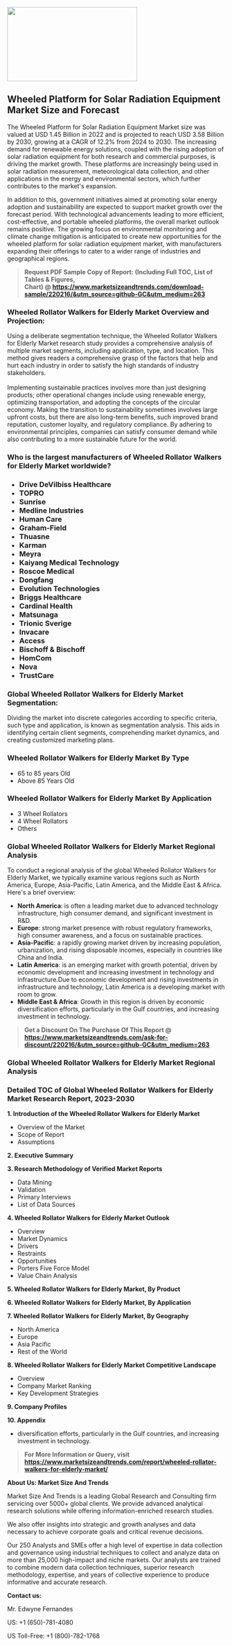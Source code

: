 <p><img class="alignnone size-medium wp-image-20088" src="https://ffe5etoiles.com/wp-content/uploads/2024/12/MST1-300x171.png" alt="" width="300" height="171" /></p><h2>Wheeled Platform for Solar Radiation Equipment Market Size and Forecast</h2><p>The Wheeled Platform for Solar Radiation Equipment Market size was valued at USD 1.45 Billion in 2022 and is projected to reach USD 3.58 Billion by 2030, growing at a CAGR of 12.2% from 2024 to 2030. The increasing demand for renewable energy solutions, coupled with the rising adoption of solar radiation equipment for both research and commercial purposes, is driving the market growth. These platforms are increasingly being used in solar radiation measurement, meteorological data collection, and other applications in the energy and environmental sectors, which further contributes to the market's expansion.</p><p>In addition to this, government initiatives aimed at promoting solar energy adoption and sustainability are expected to support market growth over the forecast period. With technological advancements leading to more efficient, cost-effective, and portable wheeled platforms, the overall market outlook remains positive. The growing focus on environmental monitoring and climate change mitigation is anticipated to create new opportunities for the wheeled platform for solar radiation equipment market, with manufacturers expanding their offerings to cater to a wider range of industries and geographical regions.</p></p><blockquote id="" class=""><strong>Request PDF Sample Copy of Report: (Including Full TOC, List of Tables &amp; Figures, Chart)&nbsp;@&nbsp;<strong><a href="https://www.marketsizeandtrends.com/download-sample/220216/&utm_source=github-GC&utm_medium=263" target="_blank">https://www.marketsizeandtrends.com/download-sample/220216/&utm_source=github-GC&utm_medium=263</a></strong></strong></blockquote><h3 id="" class="">Wheeled Rollator Walkers for Elderly Market&nbsp;Overview and Projection:</h3><p id="" class="">Using a deliberate segmentation technique, the Wheeled Rollator Walkers for Elderly Market research study provides a comprehensive analysis of multiple market segments, including application, type, and location. This method gives readers a comprehensive grasp of the factors that help and hurt each industry in order to satisfy the high standards of industry stakeholders. <br /> <br />Implementing sustainable practices involves more than just designing products; other operational changes include using renewable energy, optimizing transportation, and adopting the concepts of the circular economy. Making the transition to sustainability sometimes involves large upfront costs, but there are also long-term benefits, such improved brand reputation, customer loyalty, and regulatory compliance. By adhering to environmental principles, companies can satisfy consumer demand while also contributing to a more sustainable future for the world.</p><h3 id="" class="">Who is the largest manufacturers of&nbsp;Wheeled Rollator Walkers for Elderly Market worldwide?</h3><h3 class=""><p><ul><li>Drive DeVilbiss Healthcare </li><li> TOPRO </li><li> Sunrise </li><li> Medline Industries </li><li> Human Care </li><li> Graham-Field </li><li> Thuasne </li><li> Karman </li><li> Meyra </li><li> Kaiyang Medical Technology </li><li> Roscoe Medical </li><li> Dongfang </li><li> Evolution Technologies </li><li> Briggs Healthcare </li><li> Cardinal Health </li><li> Matsunaga </li><li> Trionic Sverige </li><li> Invacare </li><li> Access </li><li> Bischoff & Bischoff </li><li> HomCom </li><li> Nova </li><li> TrustCare</li></ul></p></h3><h3 id="" class="">Global&nbsp;Wheeled Rollator Walkers for Elderly Market Segmentation:</h3><p id="" class="">Dividing the market into discrete categories according to specific criteria, such type and application, is known as segmentation analysis. This aids in identifying certain client segments, comprehending market dynamics, and creating customized marketing plans.</p><h3 id="" class="">Wheeled Rollator Walkers for Elderly Market&nbsp;By Type</h3><p><p><ul><li>65 to 85 years Old</li><li> Above 85 Years Old</p></li></ul></p></p><h3 id="" class="">Wheeled Rollator Walkers for Elderly Market&nbsp;By Application</h3><p class=""><p><ul><li>3 Wheel Rollators</li><li> 4 Wheel Rollators</li><li> Others</li></ul></p></p><h3 id="" class="">Global Wheeled Rollator Walkers for Elderly Market Regional Analysis</h3><p id="" class="">To conduct a regional analysis of the global Wheeled Rollator Walkers for Elderly Market, we typically examine various regions such as North America, Europe, Asia-Pacific, Latin America, and the Middle East &amp; Africa. Here's a brief overview:</p><ul><li><strong>North America</strong>: is often a leading market due to advanced technology infrastructure, high consumer demand, and significant investment in R&amp;D.</li><li><strong>Europe</strong>: strong market presence with robust regulatory frameworks, high consumer awareness, and a focus on sustainable practices.</li><li><strong>Asia-Pacific</strong>: a rapidly growing market driven by increasing population, urbanization, and rising disposable incomes, especially in countries like China and India.</li><li><strong>Latin America</strong>: is an emerging market with growth potential, driven by economic development and increasing investment in technology and infrastructure.Due to economic development and rising investments in infrastructure and technology, Latin America is a developing market with room to grow.</li><li><strong>Middle East &amp; Africa</strong>: Growth in this region is driven by economic diversification efforts, particularly in the Gulf countries, and increasing investment in technology.</li></ul><blockquote id="" class=""><strong>Get a Discount On The Purchase Of This Report @ <strong><a href="https://www.marketsizeandtrends.com/ask-for-discount/220216/&utm_source=github-GC&utm_medium=263" target="_blank">https://www.marketsizeandtrends.com/ask-for-discount/220216/&utm_source=github-GC&utm_medium=263</a></strong></strong></blockquote><h3 id="" class="">Global Wheeled Rollator Walkers for Elderly Market Regional Analysis</h3><h3 id="" class="">Detailed TOC of Global Wheeled Rollator Walkers for Elderly Market Research Report, 2023-2030</h3><p id="" class=""><strong>1. Introduction of the Wheeled Rollator Walkers for Elderly Market</strong></p><ul><li>Overview of the Market</li><li>Scope of Report</li><li>Assumptions</li></ul><p id="" class=""><strong>2. Executive Summary</strong></p><p id="" class=""><strong>3. Research Methodology of Verified Market Reports</strong></p><ul><li>Data Mining</li><li>Validation</li><li>Primary Interviews</li><li>List of Data Sources</li></ul><p id="" class=""><strong>4. Wheeled Rollator Walkers for Elderly Market Outlook</strong></p><ul><li>Overview</li><li>Market Dynamics</li><li>Drivers</li><li>Restraints</li><li>Opportunities</li><li>Porters Five Force Model</li><li>Value Chain Analysis</li></ul><p id="" class=""><strong>5. Wheeled Rollator Walkers for Elderly Market, By Product</strong></p><p id="" class=""><strong>6. Wheeled Rollator Walkers for Elderly Market, By Application</strong></p><p id="" class=""><strong>7. Wheeled Rollator Walkers for Elderly Market, By Geography</strong></p><ul><li>North America</li><li>Europe</li><li>Asia Pacific</li><li>Rest of the World</li></ul><p id="" class=""><strong>8. Wheeled Rollator Walkers for Elderly Market Competitive Landscape</strong></p><ul><li>Overview</li><li>Company Market Ranking</li><li>Key Development Strategies</li></ul><p id="" class=""><strong>9. Company Profiles</strong></p><p id="" class=""><strong>10. Appendix</strong></p><ul><li>diversification efforts, particularly in the Gulf countries, and increasing investment in technology.</li></ul><blockquote id="" class=""><strong>For More Information or Query, visit <strong><strong><a href="https://www.marketsizeandtrends.com/report/wheeled-rollator-walkers-for-elderly-market/" target="_blank">https://www.marketsizeandtrends.com/report/wheeled-rollator-walkers-for-elderly-market/</a></strong></strong></strong></blockquote><p id="" class=""><strong>About Us: Market Size And Trends</strong></p><p id="" class="">Market Size And Trends is a leading Global Research and Consulting firm servicing over 5000+ global clients. We provide advanced analytical research solutions while offering information-enriched research studies.</p><p id="" class="">We also offer insights into strategic and growth analyses and data necessary to achieve corporate goals and critical revenue decisions.</p><p id="" class="">Our 250 Analysts and SMEs offer a high level of expertise in data collection and governance using industrial techniques to collect and analyze data on more than 25,000 high-impact and niche markets. Our analysts are trained to combine modern data collection techniques, superior research methodology, expertise, and years of collective experience to produce informative and accurate research.</p><p id="" class=""><strong>Contact us:</strong></p><p id="" class="">Mr. Edwyne Fernandes</p><p id="" class="">US: +1 (650)-781-4080</p><p id="" class="">US Toll-Free: +1 (800)-782-1768</p>
